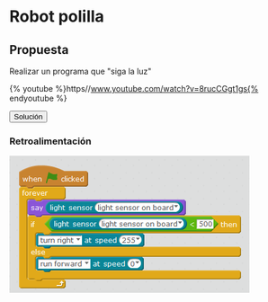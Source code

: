 
# Robot polilla

## Propuesta

Realizar un programa que "siga la luz"

{% youtube %}https//www.youtube.com/watch?v=8rucCGgt1gs{% endyoutube %}
<script type="text/javascript">var feedback5_93text = "Solución";</script><input type="button" name="toggle-feedback-5_93" value="Solución" class="feedbackbutton" onclick="$exe.toggleFeedback(this,false);return false" />

### Retroalimentación

![](img/robotpolilla.png)
